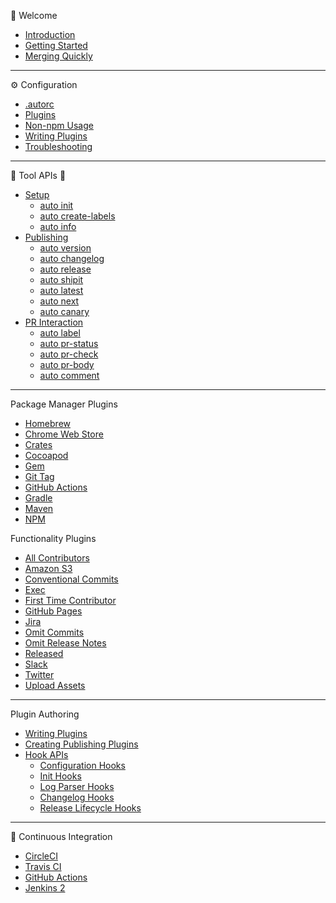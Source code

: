 :tada: Welcome

- [Introduction](pages/introduction.md)
- [Getting Started](pages/getting-started.md)
- [Merging Quickly](pages/quick-merge.md)

---

:gear: Configuration

- [.autorc](pages/autorc.md)
- [Plugins](pages/plugins.md)
- [Non-npm Usage](pages/non-npm.md)
- [Writing Plugins](pages/writing-plugins.md)
- [Troubleshooting](pages/troubleshooting.md)

---

:hammer: Tool APIs :wrench:

- [Setup](pages/generated/init.md)
  - [auto init](pages/generated/init.md#init)
  - [auto create-labels](pages/generated/init.md#create-labels)
  - [auto info](pages/generated/info.md)
- [Publishing](pages/publishing.md)
  - [auto version](pages/generated/version.md)
  - [auto changelog](pages/generated/changelog.md)
  - [auto release](pages/generated/release.md)
  - [auto shipit](pages/generated/shipit.md)
  - [auto latest](pages/generated/latest.md)
  - [auto next](pages/generated/next.md)
  - [auto canary](pages/generated/canary.md)
- [PR Interaction](pages/pr-interaction.md)
  - [auto label](pages/generated/label.md)
  - [auto pr-status](pages/generated/pr-status.md)
  - [auto pr-check](pages/generated/pr-check.md)
  - [auto pr-body](pages/generated/pr-body.md)
  - [auto comment](pages/generated/comment.md)

---

Package Manager Plugins

- [Homebrew](../plugins/brew/README.md)
- [Chrome Web Store](../plugins/chrome/README.md)
- [Crates](../plugins/crates/README.md)
- [Cocoapod](../plugins/cocoapods/README.md)
- [Gem](../plugins/gem/README.md)
- [Git Tag](../plugins/git-tag/README.md)
- [GitHub Actions](../plugins/gh-actions/README.md)
- [Gradle](../plugins/gradle/README.md)
- [Maven](../plugins/maven/README.md)
- [NPM](../plugins/npm/README.md)

Functionality Plugins

- [All Contributors](../plugins/all-contributors/README.md)
- [Amazon S3](../plugins/s3/README.md)
- [Conventional Commits](../plugins/conventional-commits/README.md)
- [Exec](../plugins/exec/README.md)
- [First Time Contributor](../plugins/first-time-contributor/README.md)
- [GitHub Pages](../plugins/gh-pages/README.md)
- [Jira](../plugins/jira/README.md)
- [Omit Commits](../plugins/omit-commits/README.md)
- [Omit Release Notes](../plugins/omit-release-notes/README.md)
- [Released](../plugins/released/README.md)
- [Slack](../plugins/slack/README.md)
- [Twitter](../plugins/twitter/README.md)
- [Upload Assets](../plugins/upload-assets/README.md)

---

Plugin Authoring

- [Writing Plugins](pages/plugins/writing-plugins.md)
- [Creating Publishing Plugins](pages/plugins/writing-publishing-plugins.md)
- [Hook APIs](pages/plugins/hook-api-docs.md)
  - [Configuration Hooks](pages/plugins/configuration-hooks.md)
  - [Init Hooks](pages/plugins/init-hooks.md)
  - [Log Parser Hooks](pages/plugins/log-parse-hooks.md)
  - [Changelog Hooks](pages/plugins/changelog-hooks.md)
  - [Release Lifecycle Hooks](pages/plugins/release-lifecycle-hooks.md)

---

:bathtub: Continuous Integration

- [CircleCI](pages/build-platforms/circleci.md)
- [Travis CI](pages/build-platforms/travis.md)
- [GitHub Actions](pages/build-platforms/github-actions.md)
- [Jenkins 2](pages/build-platforms/jenkins.md)

